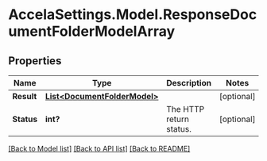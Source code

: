 # AccelaSettings.Model.ResponseDocumentFolderModelArray
## Properties

Name | Type | Description | Notes
------------ | ------------- | ------------- | -------------
**Result** | [**List&lt;DocumentFolderModel&gt;**](DocumentFolderModel.md) |  | [optional] 
**Status** | **int?** | The HTTP return status. | [optional] 

[[Back to Model list]](../README.md#documentation-for-models) [[Back to API list]](../README.md#documentation-for-api-endpoints) [[Back to README]](../README.md)

